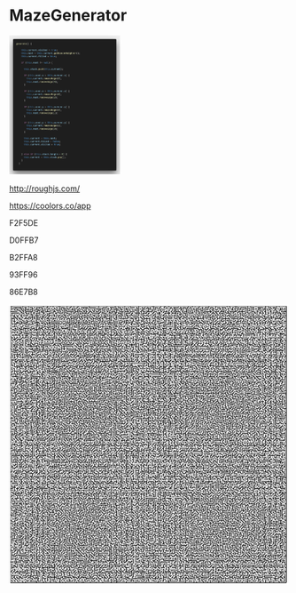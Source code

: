 # MazeGenerator

<img src="https://github.com/dylanro/MazeGenerator/blob/master/depthfirst.png" alt="Code" style="width: 200px;"/>



http://roughjs.com/



https://coolors.co/app




F2F5DE

D0FFB7

B2FFA8

93FF96

86E7B8





![alt text](https://github.com/dylanro/MazeGenerator/blob/master/maze.png "Maze Generator Output")
